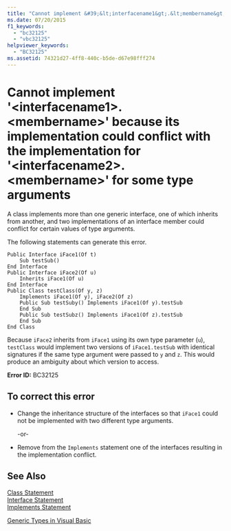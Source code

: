 ```yaml
---
title: "Cannot implement &#39;&lt;interfacename1&gt;.&lt;membername&gt;&#39; because its implementation could conflict with the implementation for &#39;&lt;interfacename2&gt;.&lt;membername&gt;&#39; for some type arguments"
ms.date: 07/20/2015
f1_keywords: 
  - "bc32125"
  - "vbc32125"
helpviewer_keywords: 
  - "BC32125"
ms.assetid: 74321d27-4ff8-440c-b5de-d67e98fff274
---
```

# Cannot implement &#39;&lt;interfacename1&gt;.&lt;membername&gt;&#39; because its implementation could conflict with the implementation for &#39;&lt;interfacename2&gt;.&lt;membername&gt;&#39; for some type arguments
A class implements more than one generic interface, one of which inherits from another, and two implementations of an interface member could conflict for certain values of type arguments.  
  
 The following statements can generate this error.  
  
```  
Public Interface iFace1(Of t)  
    Sub testSub()  
End Interface  
Public Interface iFace2(Of u)  
    Inherits iFace1(Of u)  
End Interface  
Public Class testClass(Of y, z)  
    Implements iFace1(Of y), iFace2(Of z)  
    Public Sub testSuby() Implements iFace1(Of y).testSub  
    End Sub  
    Public Sub testSubz() Implements iFace1(Of z).testSub  
    End Sub  
End Class  
```  
  
 Because `iFace2` inherits from `iFace1` using its own type parameter (`u`), `testClass` would implement two versions of `iFace1.testSub` with identical signatures if the same type argument were passed to `y` and `z`. This would produce an ambiguity about which version to access.  
  
 **Error ID:** BC32125  
  
## To correct this error  
  
-   Change the inheritance structure of the interfaces so that `iFace1` could not be implemented with two different type arguments.  
  
     -or-  
  
-   Remove from the `Implements` statement one of the interfaces resulting in the implementation conflict.  
  
## See Also  
 [Class Statement](../../visual-basic/language-reference/statements/class-statement.md)  
 [Interface Statement](../../visual-basic/language-reference/statements/interface-statement.md)  
 [Implements Statement](../../visual-basic/language-reference/statements/implements-statement.md)  
   
 [Generic Types in Visual Basic](../../visual-basic/programming-guide/language-features/data-types/generic-types.md)
